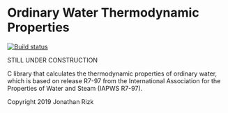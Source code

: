 # Ordinary Water Thermodynamic Properties

[![Build status](https://ci.appveyor.com/api/projects/status/rrr2gbi0pw2dkynv?svg=true)](https://ci.appveyor.com/project/jonathan-rizk/waterthermodynamicproperties)

STILL UNDER CONSTRUCTION

C library that calculates the thermodynamic properties of ordinary water, which is based on release R7-97 from the International Association for the Properties of Water and Steam (IAPWS R7-97).

Copyright 2019 Jonathan Rizk
